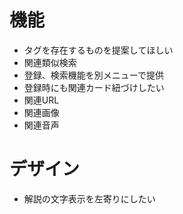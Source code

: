 # 機能
- タグを存在するものを提案してほしい
- 関連類似検索
- 登録、検索機能を別メニューで提供
- 登録時にも関連カード紐づけしたい
- 関連URL
- 関連画像
- 関連音声

# デザイン
- 解説の文字表示を左寄りにしたい